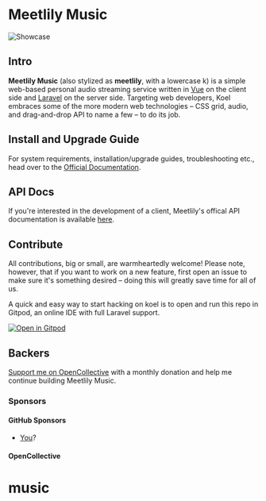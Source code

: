 # Meetlily Music

![Showcase](https://koel.dev/img/showcase.png)

## Intro

**Meetlily Music** (also stylized as **meetlily**, with a lowercase k) is a simple web-based personal audio streaming service written in [Vue](http://vuejs.org/) on the client side and [Laravel](http://laravel.com/) on the server side. Targeting web developers, Koel embraces some of the more modern web technologies – CSS grid, audio, and drag-and-drop API to name a few – to do its job.

## Install and Upgrade Guide

For system requirements, installation/upgrade guides, troubleshooting etc., head over to the [Official Documentation](https://docs.meetlily.net/music).

## API Docs

If you're interested in the development of a client, Meetlily's offical API documentation is available [here](https://api-docs.meetlily.net/music).

## Contribute

All contributions, big or small, are warmheartedly welcome! Please note, however, that if you want to work on a new feature, first open an issue to make sure it's something desired – doing this will greatly save time for all of us.

A quick and easy way to start hacking on koel is to open and run this repo in Gitpod, an online IDE with full Laravel support.

[![Open in Gitpod](https://gitpod.io/button/open-in-gitpod.svg)](https://gitpod.io/#https://github.com/koel/koel)

## Backers

[Support me on OpenCollective](https://opencollective.com/meelily#backer) with a monthly donation and help me continue building Meetlily Music.
### Sponsors

#### GitHub Sponsors

* [You](https://github.com/users/edvillan15/sponsorship)?

#### OpenCollective

# music
